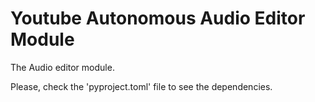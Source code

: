 # Youtube Autonomous Audio Editor Module

The Audio editor module.

Please, check the 'pyproject.toml' file to see the dependencies.